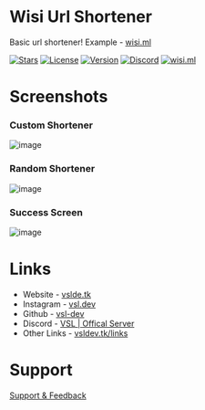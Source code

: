 # Wisi Url Shortener
Basic url shortener! Example - [wisi.ml](https://wisi.ml)

[![Stars](https://img.shields.io/github/stars/vsl-dev/wisi-url-shortener?style=social)](https://vsldev.tk/github) [![License](https://img.shields.io/github/license/vsl-dev/wisi-url-shortener)](https://github.com/vsl-dev/wisi-url-shortener/blob/v1.0/LICENSE) [![Version](https://img.shields.io/github/v/release/vsl-dev/wisi-url-shortener)](https://vsldev.tk/links) [![Discord](https://img.shields.io/discord/762267257551978527)](https://vsldev.tk/discord) [![wisi.ml](https://img.shields.io/website?url=https%3A%2F%2Fwisi.ml)](https://wisi.ml)

# Screenshots

### Custom Shortener
![image](https://user-images.githubusercontent.com/91078294/147809062-4b1f19f8-e6bd-4a3c-b199-0fb61d2f7f3e.png)

### Random Shortener
![image](https://user-images.githubusercontent.com/91078294/147808998-ba9ce6d6-2d89-4d3c-be86-b9151304bcf4.png)

### Success Screen
![image](https://user-images.githubusercontent.com/91078294/147809035-9059c898-12a9-4517-b938-5a95b4a01b77.png)

# Links

- Website - [vslde.tk](https://vsldev.tk)
- Instagram - [vsl.dev](https://vsldev.tk/instagram)
- Github - [vsl-dev](https://vsldev.tk/github)
- Discord - [VSL | Offical Server](https://vsldev.tk/discord)
- Other Links - [vsldev.tk/links](https://vsldev.tk/links) 

# Support

[Support & Feedback](https://vsldev.tk/discord)
